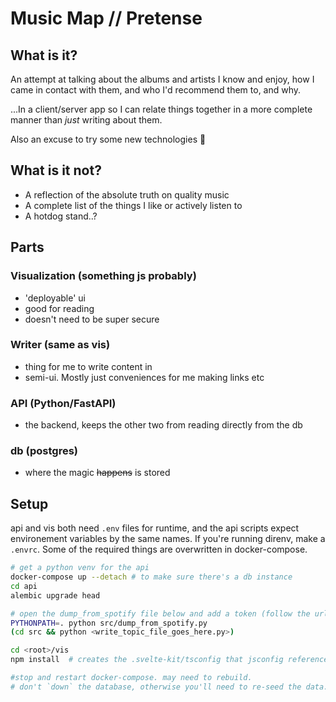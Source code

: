 # Music Map // Pretense

## What is it?

An attempt at talking about the albums and artists I know and enjoy, how I came in contact with them, and who I'd recommend them to, and why.

...In a client/server app so I can relate things together in a more complete manner than _just_ writing about them.

Also an excuse to try some new technologies :shrug:

## What is it not?

- A reflection of the absolute truth on quality music
- A complete list of the things I like or actively listen to
- A hotdog stand..?

## Parts

### Visualization (something js probably)

- 'deployable' ui
- good for reading
- doesn't need to be super secure

### Writer (same as vis)

- thing for me to write content in
- semi-ui. Mostly just conveniences for me making links etc

### API (Python/FastAPI)

- the backend, keeps the other two from reading directly from the db

### db (postgres)

- where the magic ~~happens~~ is stored

## Setup

api and vis both need `.env` files for runtime, and the api scripts expect environement variables by the same names. If you're running direnv, make a `.envrc`.
Some of the required things are overwritten in docker-compose.

```sh
# get a python venv for the api
docker-compose up --detach # to make sure there's a db instance
cd api
alembic upgrade head

# open the dump_from_spotify file below and add a token (follow the url in the file)
PYTHONPATH=. python src/dump_from_spotify.py
(cd src && python <write_topic_file_goes_here.py>)

cd <root>/vis
npm install  # creates the .svelte-kit/tsconfig that jsconfig references.

#stop and restart docker-compose. may need to rebuild.
# don't `down` the database, otherwise you'll need to re-seed the data.
```